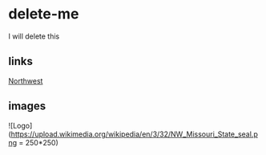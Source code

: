 # delete-me
I will delete this
## links

[Northwest](https://wwww.nwmissouri.edu)
## images
![Logo](https://upload.wikimedia.org/wikipedia/en/3/32/NW_Missouri_State_seal.png = 250*250)



